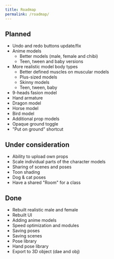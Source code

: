 ```yaml
---
title: Roadmap
permalink: /roadmap/
---
```


## Planned
- Undo and redo buttons update/fix
- Anime models
  - Better models (male, female and chibi)
  - Teen, tween and baby versions
- More realistic model body types
  - Better defined muscles on muscular models
  - Plus-sized models
  - Skinny models
  - Teen, tween, baby
- 9-heads fasion model
- Hand armature
- Dragon model
- Horse model
- Bird model
- Additional prop models
- Opaque ground toggle
- "Put on ground" shortcut

## Under consideration
- Ability to upload own props
- Scale individual parts of the character models
- Sharing of scenes and poses
- Toon shading
- Dog & cat poses
- Have a shared "Room" for a class


## Done
- Rebuilt realistic male and female
- Rebuilt UI
- Adding anime models
- Speed optimization and modules
- Saving poses
- Saving scenes
- Pose library
- Hand pose library
- Export to 3D object (dae and obj)